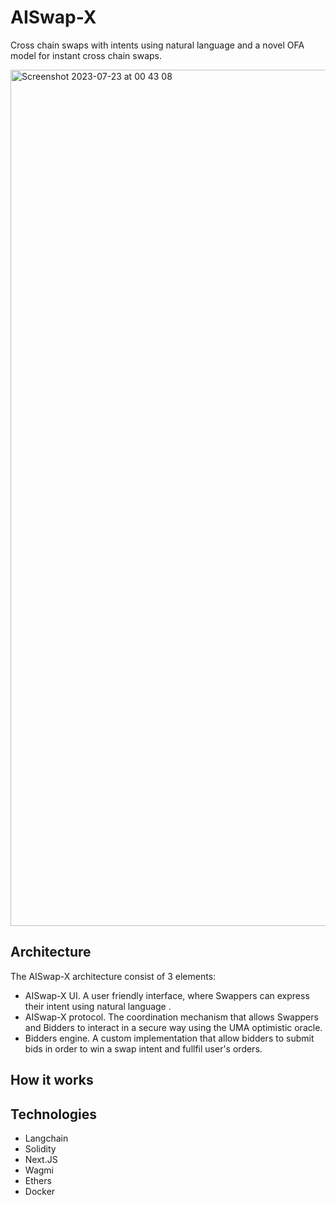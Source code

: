 # AISwap-X
Cross chain swaps with intents using natural language and a novel OFA model for instant cross chain swaps.

<img width="1370" alt="Screenshot 2023-07-23 at 00 43 08" src="https://github.com/EdsonAlcala/AISwap-X/assets/3077635/4f97d932-e9fb-48cd-a57b-abd0d4ba11d7">

## Architecture

The AISwap-X architecture consist of 3 elements:

- AISwap-X UI. A user friendly interface, where Swappers can express their intent using natural language .
- AISwap-X protocol. The coordination mechanism that allows Swappers and Bidders to interact in a secure way using the UMA optimistic oracle.
- Bidders engine. A custom implementation that allow bidders to submit bids in order to win a swap intent and fullfil user's orders.

## How it works

## Technologies
- Langchain
- Solidity
- Next.JS
- Wagmi
- Ethers
- Docker
